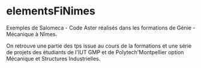 elementsFiNimes
===============

Exemples de Salomeca - Code Aster réalisés dans les formations de Génie - Mécanique à Nîmes.

On retrouve une partie des tps issue au cours de la formations et une série de projets des étudiants de l'IUT GMP et de Polytech'Montpellier option Mécanique et Structures Industrielles.

